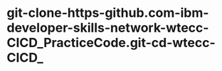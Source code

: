 # git-clone-https-github.com-ibm-developer-skills-network-wtecc-CICD_PracticeCode.git-cd-wtecc-CICD_